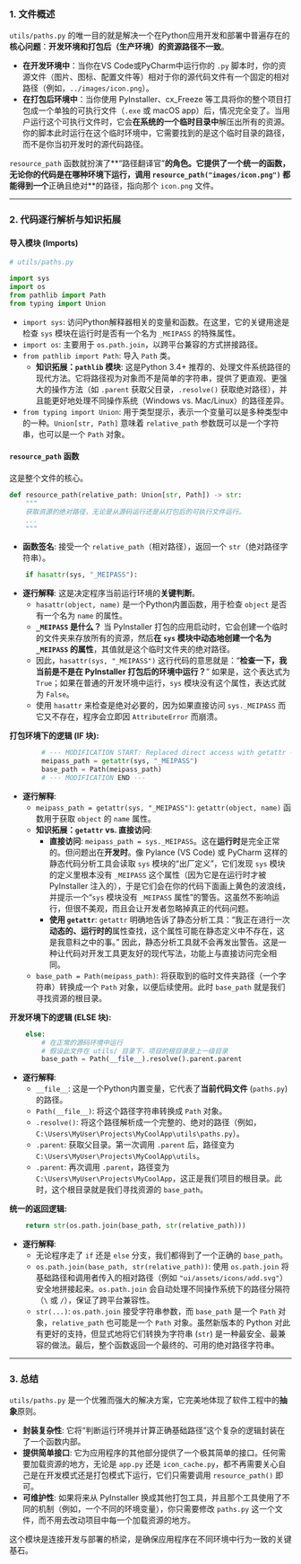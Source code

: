### 1. 文件概述

`utils/paths.py` 的唯一目的就是解决一个在Python应用开发和部署中普遍存在的**核心问题**：**开发环境和打包后（生产环境）的资源路径不一致**。

*   **在开发环境中**：当你在VS Code或PyCharm中运行你的 `.py` 脚本时，你的资源文件（图片、图标、配置文件等）相对于你的源代码文件有一个固定的相对路径（例如，`../images/icon.png`）。
*   **在打包后环境中**：当你使用 PyInstaller、cx_Freeze 等工具将你的整个项目打包成一个单独的可执行文件（`.exe` 或 macOS app）后，情况完全变了。当用户运行这个可执行文件时，它会**在系统的一个临时目录中**解压出所有的资源。你的脚本此时运行在这个临时环境中，它需要找到的是这个临时目录的路径，而不是你当初开发时的源代码路径。

`resource_path` 函数就扮演了**“路径翻译官”**的角色。它提供了一个统一的函数，无论你的代码是在哪种环境下运行，调用 `resource_path("images/icon.png")` 都能得到一个**正确且绝对**的路径，指向那个 `icon.png` 文件。

---

### 2. 代码逐行解析与知识拓展

#### **导入模块 (Imports)**

```python
# utils/paths.py

import sys
import os
from pathlib import Path
from typing import Union
```

*   `import sys`: 访问Python解释器相关的变量和函数。在这里，它的关键用途是检查 `sys` 模块在运行时是否有一个名为 `_MEIPASS` 的特殊属性。
*   `import os`: 主要用于 `os.path.join`，以跨平台兼容的方式拼接路径。
*   `from pathlib import Path`: 导入 `Path` 类。
    *   **知识拓展：`pathlib` 模块**: 这是Python 3.4+ 推荐的、处理文件系统路径的现代方法。它将路径视为对象而不是简单的字符串，提供了更直观、更强大的操作方法（如 `.parent` 获取父目录，`.resolve()` 获取绝对路径），并且能更好地处理不同操作系统（Windows vs. Mac/Linux）的路径差异。
*   `from typing import Union`: 用于类型提示，表示一个变量可以是多种类型中的一种。`Union[str, Path]` 意味着 `relative_path` 参数既可以是一个字符串，也可以是一个 `Path` 对象。

#### **`resource_path` 函数**

这是整个文件的核心。

```python
def resource_path(relative_path: Union[str, Path]) -> str:
    """
    获取资源的绝对路径，无论是从源码运行还是从打包后的可执行文件运行。
    ...
    """
```
*   **函数签名**: 接受一个 `relative_path`（相对路径），返回一个 `str`（绝对路径字符串）。

```python
    if hasattr(sys, "_MEIPASS"):
```
*   **逐行解释**: 这是决定程序当前运行环境的**关键判断**。
    *   `hasattr(object, name)` 是一个Python内置函数，用于检查 `object` 是否有一个名为 `name` 的属性。
    *   **`_MEIPASS` 是什么？** 当 PyInstaller 打包的应用启动时，它会创建一个临时的文件夹来存放所有的资源，然后**在 `sys` 模块中动态地创建一个名为 `_MEIPASS` 的属性**，其值就是这个临时文件夹的绝对路径。
    *   因此，`hasattr(sys, "_MEIPASS")` 这行代码的意思就是：“**检查一下，我当前是不是在 PyInstaller 打包后的环境中运行？**” 如果是，这个表达式为 `True`；如果在普通的开发环境中运行，`sys` 模块没有这个属性，表达式就为 `False`。
    *   使用 `hasattr` 来检查是绝对必要的，因为如果直接访问 `sys._MEIPASS` 而它又不存在，程序会立即因 `AttributeError` 而崩溃。

**打包环境下的逻辑 (IF 块):**

```python
        # --- MODIFICATION START: Replaced direct access with getattr ---
        meipass_path = getattr(sys, "_MEIPASS")
        base_path = Path(meipass_path)
        # --- MODIFICATION END ---
```
*   **逐行解释**:
    *   `meipass_path = getattr(sys, "_MEIPASS")`: `getattr(object, name)` 函数用于获取 `object` 的 `name` 属性。
    *   **知识拓展：`getattr` vs. 直接访问**:
        *   **直接访问**: `meipass_path = sys._MEIPASS`。这在**运行时**是完全正常的。但问题出在**开发时**。像 Pylance (VS Code) 或 PyCharm 这样的静态代码分析工具会读取 `sys` 模块的“出厂定义”，它们发现 `sys` 模块的定义里根本没有 `_MEIPASS` 这个属性（因为它是在运行时才被 PyInstaller 注入的），于是它们会在你的代码下面画上黄色的波浪线，并提示一个“`sys` 模块没有 `_MEIPASS` 属性”的警告。这虽然不影响运行，但很不美观，而且会让开发者忽略掉真正的代码问题。
        *   **使用 `getattr`**: `getattr` 明确地告诉了静态分析工具：“我正在进行一次**动态的、运行时的**属性查找，这个属性可能在静态定义中不存在，这是我意料之中的事。” 因此，静态分析工具就不会再发出警告。这是一种让代码对开发工具更友好的现代写法，功能上与直接访问完全相同。
    *   `base_path = Path(meipass_path)`: 将获取到的临时文件夹路径（一个字符串）转换成一个 `Path` 对象，以便后续使用。此时 `base_path` 就是我们寻找资源的根目录。

**开发环境下的逻辑 (ELSE 块):**

```python
    else:
        # 在正常的源码环境中运行
        # 假设此文件在 utils/ 目录下，项目的根目录是上一级目录
        base_path = Path(__file__).resolve().parent.parent
```
*   **逐行解释**:
    *   `__file__`: 这是一个Python内置变量，它代表了**当前代码文件** (`paths.py`) 的路径。
    *   `Path(__file__)`: 将这个路径字符串转换成 `Path` 对象。
    *   `.resolve()`: 将这个路径解析成一个完整的、绝对的路径（例如，`C:\Users\MyUser\Projects\MyCoolApp\utils\paths.py`）。
    *   `.parent`: 获取父目录。第一次调用 `.parent` 后，路径变为 `C:\Users\MyUser\Projects\MyCoolApp\utils`。
    *   `.parent`: 再次调用 `.parent`，路径变为 `C:\Users\MyUser\Projects\MyCoolApp`，这正是我们项目的根目录。此时，这个根目录就是我们寻找资源的 `base_path`。

**统一的返回逻辑:**

```python
    return str(os.path.join(base_path, str(relative_path)))
```
*   **逐行解释**:
    *   无论程序走了 `if` 还是 `else` 分支，我们都得到了一个正确的 `base_path`。
    *   `os.path.join(base_path, str(relative_path))`: 使用 `os.path.join` 将基础路径和调用者传入的相对路径（例如 `"ui/assets/icons/add.svg"`）安全地拼接起来。`os.path.join` 会自动处理不同操作系统下的路径分隔符（`\` 或 `/`），保证了跨平台兼容性。
    *   `str(...)`: `os.path.join` 接受字符串参数，而 `base_path` 是一个 `Path` 对象，`relative_path` 也可能是一个 `Path` 对象。虽然新版本的 Python 对此有更好的支持，但显式地将它们转换为字符串 (`str`) 是一种最安全、最兼容的做法。最后，整个函数返回一个最终的、可用的绝对路径字符串。

---

### 3. 总结

`utils/paths.py` 是一个优雅而强大的解决方案，它完美地体现了软件工程中的**抽象**原则。

*   **封装复杂性**: 它将“判断运行环境并计算正确基础路径”这个复杂的逻辑封装在了一个函数内部。
*   **提供简单接口**: 它为应用程序的其他部分提供了一个极其简单的接口。任何需要加载资源的地方，无论是 `app.py` 还是 `icon_cache.py`，都不再需要关心自己是在开发模式还是打包模式下运行，它们只需要调用 `resource_path()` 即可。
*   **可维护性**: 如果将来从 PyInstaller 换成其他打包工具，并且那个工具使用了不同的机制（例如，一个不同的环境变量），你只需要修改 `paths.py` 这一个文件，而不用去改动项目中每一个加载资源的地方。

这个模块是连接开发与部署的桥梁，是确保应用程序在不同环境中行为一致的关键基石。